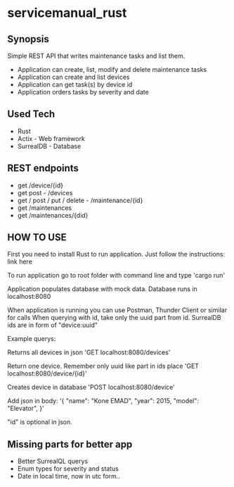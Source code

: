 # servicemanual_rust

## Synopsis

Simple REST API that writes maintenance tasks and list them.
- Application can create, list, modify and delete maintenance tasks
- Application can create and list devices
- Application can get task(s) by device id
- Application orders tasks by severity and date
## Used Tech
- Rust
- Actix - Web framework
- SurrealDB - Database

## REST endpoints

- get /device/{id}
- get post - /devices
- get / post / put / delete - /maintenance/{id}
- get /maintenances
- get /maintenances/{did}

## HOW TO USE

First you need to install Rust to run application.
Just follow the instructions: link here

To run application go to root folder with command line and type 'cargo run'

Application populates database with mock data. Database runs in localhost:8080

When application is running you can use Postman, Thunder Client or similar for calls
When querying with id, take only the uuid part from id. SurrealDB ids are in form of "device:uuid"

Example querys:

Returns all devices in json
'GET localhost:8080/devices' 

Return one device. Remember only uuid like part in ids place
'GET localhost:8080/device/{id}' 

Creates device in database
'POST localhost:8080/device'

Add json in body:
'{
  "name": "Kone EMAD",
  "year": 2015,
  "model": "Elevator",
}'

"id" is optional in json.


## Missing parts for better app
- Better SurrealQL querys
- Enum types for severity and status
- Date in local time, now in utc form..